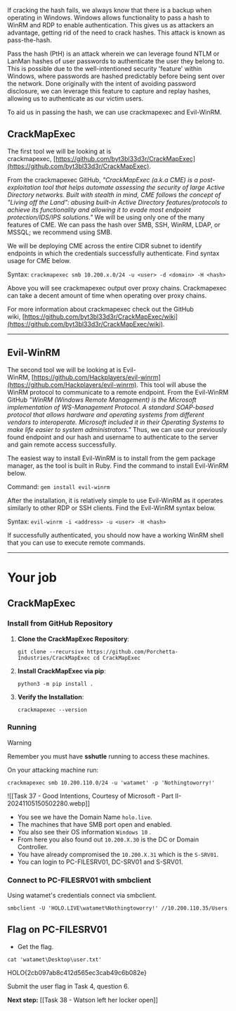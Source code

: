 If cracking the hash fails, we always know that there is a backup when operating in Windows. Windows allows functionality to pass a hash to WinRM and RDP to enable authentication. This gives us as attackers an advantage, getting rid of the need to crack hashes. This attack is known as pass-the-hash.  

Pass the hash (PtH) is an attack wherein we can leverage found NTLM or LanMan hashes of user passwords to authenticate the user they belong to. This is possible due to the well-intentioned security 'feature' within Windows, where passwords are hashed predictably before being sent over the network. Done originally with the intent of avoiding password disclosure, we can leverage this feature to capture and replay hashes, allowing us to authenticate as our victim users.  

To aid us in passing the hash, we can use crackmapexec and Evil-WinRM.  

## CrackMapExec

The first tool we will be looking at is crackmapexec, [https://github.com/byt3bl33d3r/CrackMapExec](https://github.com/byt3bl33d3r/CrackMapExec). 

From the crackmapexec GitHub, *"CrackMapExec (a.k.a CME) is a post-exploitation tool that helps automate assessing the security of large Active Directory networks. Built with stealth in mind, CME follows the concept of "Living off the Land": abusing built-in Active Directory features/protocols to achieve its functionality and allowing it to evade most endpoint protection/IDS/IPS solutions."* We will be using only one of the many features of CME. We can pass the hash over SMB, SSH, WinRM, LDAP, or MSSQL; we recommend using SMB.

  
We will be deploying CME across the entire CIDR subnet to identify endpoints in which the credentials successfully authenticate. Find syntax usage for CME below.  

Syntax: `crackmapexec smb 10.200.x.0/24 -u <user> -d <domain> -H <hash>`

Above you will see crackmapexec output over proxy chains. Crackmapexec can take a decent amount of time when operating over proxy chains.  

For more information about crackmapexec check out the GitHub wiki, [https://github.com/byt3bl33d3r/CrackMapExec/wiki](https://github.com/byt3bl33d3r/CrackMapExec/wiki).  

---

## Evil-WinRM

The second tool we will be looking at is Evil-WinRM, [https://github.com/Hackplayers/evil-winrm](https://github.com/Hackplayers/evil-winrm). This tool will abuse the WinRM protocol to communicate to a remote endpoint. From the Evil-WinRM GitHub *"WinRM (Windows Remote Management) is the Microsoft implementation of WS-Management Protocol. A standard SOAP-based protocol that allows hardware and operating systems from different vendors to interoperate. Microsoft included it in their Operating Systems to make life easier to system administrators."*  Thus, we can use our previously found endpoint and our hash and username to authenticate to the server and gain remote access successfully.  

The easiest way to install Evil-WinRM is to install from the gem package manager, as the tool is built in Ruby. Find the command to install Evil-WinRM below.  

Command: `gem install evil-winrm`

After the installation, it is relatively simple to use Evil-WinRM as it operates similarly to other RDP or SSH clients. Find the Evil-WinRM syntax below.  

Syntax: `evil-winrm -i <address> -u <user> -H <hash>`

If successfully authenticated, you should now have a working WinRM shell that you can use to execute remote commands.


---

# Your job

## CrackMapExec

### Install from GitHub Repository

1. **Clone the CrackMapExec Repository**:

    `git clone --recursive https://github.com/Porchetta-Industries/CrackMapExec cd CrackMapExec`
    
2. **Install CrackMapExec via pip**:
   
    `python3 -m pip install .`
    
3. **Verify the Installation**:

    `crackmapexec --version`

### Running


> [!warning]
> Remember you must have **sshutle** running to access these machines.


On your attacking machine run:

```
crackmapexec smb 10.200.110.0/24 -u 'watamet' -p 'Nothingtoworry!'
```

![[Task 37 - Good Intentions, Courtesy of Microsoft - Part II-20241105150502280.webp]]

- You see we have the Domain Name `holo.live`.
- The machines that have SMB port open and enabled. 
- You also see their OS information `Windows 10` . 
- From here you also found out `10.200.X.30` is the DC or Domain Controller.
- You have already compromised the `10.200.X.31` which is the `S-SRV01`.
- You can login to PC-FILESRV01, DC-SRV01 and S-SRV01.

### Connect to PC-FILESRV01 with smbclient

Using watamet's credentials connect via smbclient.

```
smbclient -U 'HOLO.LIVE\watamet%Nothingtoworry!' //10.200.110.35/Users 
```

## Flag on PC-FILESRV01

- Get the flag.

```
cat 'watamet\Desktop\user.txt' 
```

HOLO{2cb097ab8c412d565ec3cab49c6b082e} 

Submit the user flag in Task 4, question 6.

**Next step:** [[Task 38 - Watson left her locker open]]
